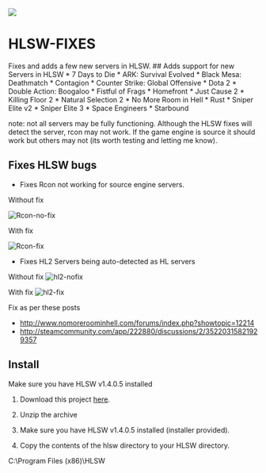 <img src="http://i.imgur.com/en0nTvp.png">
<h1>HLSW-FIXES</h1>
Fixes and adds a few new servers in HLSW.
## Adds support for new Servers in HLSW
* 7 Days to Die
* ARK: Survival Evolved
* Black Mesa: Deathmatch
* Contagion
* Counter Strike: Global Offensive
* Dota 2
* Double Action: Boogaloo
* Fistful of Frags
* Homefront
* Just Cause 2
* Killing Floor 2
* Natural Selection 2
* No More Room in Hell
* Rust
* Sniper Elite v2
* Sniper Elite 3
* Space Engineers
* Starbound

note: not all servers may be fully functioning. Although the HLSW fixes will detect the server, rcon may not work. If the game engine is source it should work but others may not (its worth testing and letting me know).

## Fixes HLSW bugs
* Fixes Rcon not working for source engine servers.

Without fix

<img src="http://i.imgur.com/4V0KPsv.png" alt="Rcon-no-fix" />

With fix

<img src="http://i.imgur.com/TxMnSUq.png" alt="Rcon-fix" />

* Fixes HL2 Servers being auto-detected as HL servers

Without fix
 <img src="http://i.imgur.com/dFaZ3MP.png" alt="hl2-nofix" />

With fix
<img src="http://i.imgur.com/IxuHs5q.png" alt="hl2-fix" />


Fix as per these posts
* http://www.nomoreroominhell.com/forums/index.php?showtopic=12214
* http://steamcommunity.com/app/222880/discussions/2/35220315821929357

## Install

Make sure you have HLSW v1.4.0.5 installed

1. Download this project <a href="https://github.com/dgibbs64/hlsw-fixes/archive/master.zip">here</a>.

2. Unzip the archive

3. Make sure you have HLSW v1.4.0.5 installed (installer provided).

4. Copy the contents of the hlsw directory to your HLSW directory. 

C:\Program Files (x86)\HLSW
